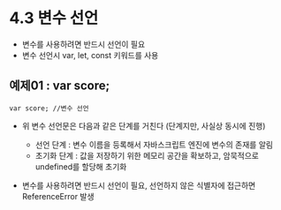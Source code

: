 # 4.3 변수 선언

* 변수를 사용하려면 반드시 선언이 필요
* 변수 선언시 var, let, const 키워드를 사용

## 예제01 : var score;

    var score; //변수 선언

* 위 변수 선언문은 다음과 같은 단계를 거친다 (단계지만, 사실상 동시에 진행)
    * 선언 단계 : 변수 이름을 등록해서 자바스크립트 엔진에 변수의 존재를 알림
    * 초기화 단계 : 값을 저장하기 위한 메모리 공간을 확보하고, 암묵적으로 undefined를 할당해 초기화

* 변수를 사용하려면 반드시 선언이 필요, 선언하지 않은 식별자에 접근하면 ReferenceError 발생
